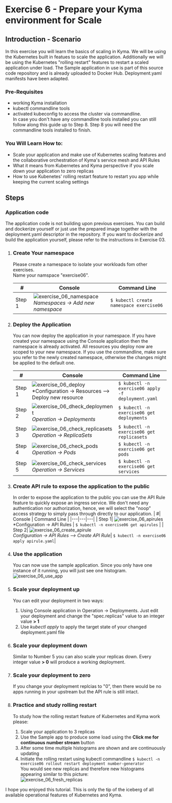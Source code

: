 # Exercise 6 - Prepare your Kyma environment for Scale

## Introduction - Scenario
In this exercise you will learn the basics of scaling in Kyma. We will be using the Kubernetes built in featues to scale the application.
Additionally we will be using the Kubernetes "rolling restart" features to restart a scaled application under load. 
The Sample application in use is part of this source code repository and is already uploaded to Docker Hub. Deployment.yaml manifests have been adapted.

### Pre-Requisites
- working Kyma installation
- kubectl commandline tools 
- activated kubeconfig to access the cluster via commandline. <br>
In case you don't have any commandline tools installed you can still follow along this guide up to Step 8. Step 8 you will need the commandline tools installed to finish.


### You Will Learn How to: 
- Scale your application and make use of Kubernetes scaling features and the collaborative orchestration of Kyma's service mesh and API Rules
- What it means from Kubernetes and Kyma perspective if you scale down your application to zero replicas
- How to use Kubenetes' rolling restart feature to restart you app while keeping the current scaling settings

## Steps

### Application code
The application code is not building upon previous exercises. You can build and dockerize yourself or just use the prepared image together with the deployment.yaml descriptor in the repository. 
If you want to dockerize and build the application yourself, please refer to the instructions in Exercise 03.


1) ### Create Your namespace

    Please create a namespace to isolate your workloads fom other exercises. <br>
    Name your namspace "exercise06".

    | # |Console  | Command Line  |
    |---|---|---|
    |Step 1| ![exercise_06_namespace](exercise_06_namespace.png)<br>*Namespaces -> Add new namespace*   |  ```$ kubectl create namespace exercise06``` |


2) ### Deploy the Application
    You can now deploy the application in your namespace. If you have created your namespace using the Console application then the namespace is already activated. All resources you deploy now are scoped to your new namespace. 
    If you use the commandline, make sure you refer to the newly created namespace, otherwise the changes might be applied to the default one.

    | #| Console  | Command Line  |
    |---|---|---|
    | Step 1| ![exercise_06_deploy](exercise_06_deploy.png)<br>*Configuration -> Resources --> Deploy new resource   |  ```$ kubectl -n exercise06 apply -f deployment.yaml``` |
    | Step 2| ![exercise_06_dheck_deployment](exercise_06_check_deployment.png)<br>*Operation -> Deployments*|  ```$ kubectl -n exercise06 get deployments``` |
    | Step 3| ![exercise_06_check_replicasets](exercise_06_check_replicasets.png)<br>*Operation -> ReplicaSets*  |  ```$ kubectl -n exercise06 get replicasets``` |
    | Step 4| ![exercise_06_check_pods](exercise_06_check_pods.png)<br>*Operation -> Pods*  |  ```$ kubectl -n exercise06 get pods``` |
    | Step 5| ![exercise_06_check_services](exercise_06_check_services.png)<br>*Operation -> Services*  |  ```$ kubectl -n exercise06 get services``` |

3) ### Create API rule to expose the application to the public
    In order to expose the application to the public you can use the API Rule feature to quickly expose an ingress service. We don't need any authentication nor authorization, hence, we will select the "noop" access strategy to simply pass through directly to our application.
    | #| Console  | Command Line  |
    |---|---|---|
    | Step 1| ![exercise_06_apirules](exercise_06_apirules.png)<br>*Configuration -> API Rules   |  ```$ kubectl -n exercise06 get apirules``` |
    | Step 2| ![exercise_06_create_apirule](exercise_06_create_apirule.png)<br>*Configuration -> API Rules --> Create API Rule*|  ```$ kubectl -n exercise06 apply apirule.yaml```|
    
4) ### Use the application
    You can now use the sample application. Since you only have one instance of it running, you will just see one histogram.<br>
    ![exercise_06_use_app](exercise_06_use_app.png)


5) ### Scale your deployment up
    You can edit your deployment in two ways:
    1) Using Console application in Operation -> Deployments. Just edit your deployment and change the "spec.replicas" value to an integer value **> 1**
    2) Use <i>kubectl apply</i> to apply the target state of your changed deployment.yaml file

6) ### Scale your deployment down
    Similar to Number 5 you can also scale your replicas down. Every integer value **> 0** will produce a working deployment.<br>

7) ### Scale your deployment to zero
    If you change your deployment replcias to "0", then there would be no apps running in your upstream but the API rule is still intact. 

8) ### Practice and study rolling restart
    To study how the rolling restart feature of Kubernetes and Kyma work please:
    1) Scale your application to 3 replicas
    2) Use the Sample app to produce some load using the **Click me for continuous number stream** button
    3) After some time multiple histograms are shown and are continuously updating
    4) Initiate the rolling restart using kubectl commandline ```$ kubectl -n exercise06 rollout restart deployment number-generator``` <br>
    You would see new replicas and therefore new histograms appearing similar to this picture: <br>
    ![exercise_06_fresh_replicas](exercise_06_fresh_replicas.png)



I hope you enjoyed this tutorial. This is only the tip of the iceberg of all available operational features of Kubernetes and Kyma.